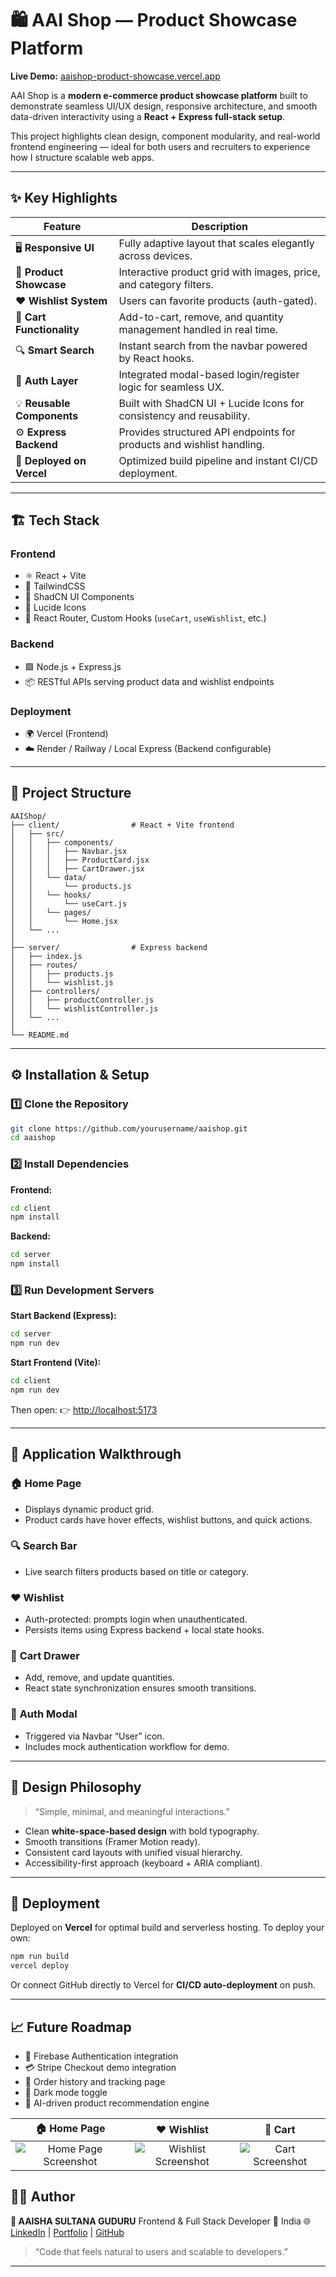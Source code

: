 
# 🛍️ AAI Shop — Product Showcase Platform

**Live Demo:** [aaishop-product-showcase.vercel.app](https://aaishop-product-showcase.vercel.app/)

AAI Shop is a **modern e-commerce product showcase platform** built to demonstrate seamless UI/UX design, responsive architecture, and smooth data-driven interactivity using a **React + Express full-stack setup**.

This project highlights clean design, component modularity, and real-world frontend engineering — ideal for both users and recruiters to experience how I structure scalable web apps.

---

## ✨ Key Highlights

| Feature                    | Description                                                           |
| -------------------------- | --------------------------------------------------------------------- |
| 🖥️ **Responsive UI**      | Fully adaptive layout that scales elegantly across devices.           |
| 🛒 **Product Showcase**    | Interactive product grid with images, price, and category filters.    |
| ❤️ **Wishlist System**     | Users can favorite products (auth-gated).                             |
| 🧾 **Cart Functionality**  | Add-to-cart, remove, and quantity management handled in real time.    |
| 🔍 **Smart Search**        | Instant search from the navbar powered by React hooks.                |
| 👤 **Auth Layer**          | Integrated modal-based login/register logic for seamless UX.          |
| 💡 **Reusable Components** | Built with ShadCN UI + Lucide Icons for consistency and reusability.  |
| ⚙️ **Express Backend**     | Provides structured API endpoints for products and wishlist handling. |
| 🚀 **Deployed on Vercel**  | Optimized build pipeline and instant CI/CD deployment.                |

---

## 🏗️ Tech Stack

### **Frontend**

* ⚛️ React + Vite
* 💨 TailwindCSS
* 🧩 ShadCN UI Components
* 🔔 Lucide Icons
* 🧠 React Router, Custom Hooks (`useCart`, `useWishlist`, etc.)

### **Backend**

* 🟩 Node.js + Express.js
* 📦 RESTful APIs serving product data and wishlist endpoints

### **Deployment**

* 🌍 Vercel (Frontend)
* ☁️ Render / Railway / Local Express (Backend configurable)

---

## 📁 Project Structure

```
AAIShop/
├── client/                # React + Vite frontend
│   ├── src/
│   │   ├── components/
│   │   │   ├── Navbar.jsx
│   │   │   ├── ProductCard.jsx
│   │   │   ├── CartDrawer.jsx
│   │   └── data/
│   │       └── products.js
│   │   └── hooks/
│   │       └── useCart.js
│   │   └── pages/
│   │       └── Home.jsx
│   └── ...
│
├── server/                # Express backend
│   ├── index.js
│   ├── routes/
│   │   ├── products.js
│   │   └── wishlist.js
│   ├── controllers/
│   │   ├── productController.js
│   │   └── wishlistController.js
│   └── ...
│
└── README.md
```

---

## ⚙️ Installation & Setup

### 1️⃣ Clone the Repository

```bash
git clone https://github.com/yourusername/aaishop.git
cd aaishop
```

### 2️⃣ Install Dependencies

**Frontend:**

```bash
cd client
npm install
```

**Backend:**

```bash
cd server
npm install
```

### 3️⃣ Run Development Servers

**Start Backend (Express):**

```bash
cd server
npm run dev
```

**Start Frontend (Vite):**

```bash
cd client
npm run dev
```

Then open:
👉 [http://localhost:5173](http://localhost:5173)

---

## 🧭 Application Walkthrough

### 🏠 **Home Page**

* Displays dynamic product grid.
* Product cards have hover effects, wishlist buttons, and quick actions.

### 🔍 **Search Bar**

* Live search filters products based on title or category.

### ❤️ **Wishlist**

* Auth-protected: prompts login when unauthenticated.
* Persists items using Express backend + local state hooks.

### 🛒 **Cart Drawer**

* Add, remove, and update quantities.
* React state synchronization ensures smooth transitions.

### 👤 **Auth Modal**

* Triggered via Navbar “User” icon.
* Includes mock authentication workflow for demo.

---

## 🎨 Design Philosophy

> “Simple, minimal, and meaningful interactions.”

* Clean **white-space-based design** with bold typography.
* Smooth transitions (Framer Motion ready).
* Consistent card layouts with unified visual hierarchy.
* Accessibility-first approach (keyboard + ARIA compliant).

---

## 🚀 Deployment

Deployed on **Vercel** for optimal build and serverless hosting.
To deploy your own:

```bash
npm run build
vercel deploy
```

Or connect GitHub directly to Vercel for **CI/CD auto-deployment** on push.

---

## 📈 Future Roadmap

* 🔐 Firebase Authentication integration
* 💳 Stripe Checkout demo integration
* 🧾 Order history and tracking page
* 🌙 Dark mode toggle
* 🧠 AI-driven product recommendation engine

|                                               🏠 Home Page                                               |                                               ❤️ Wishlist                                               |                                               🛒 Cart                                               |
| :------------------------------------------------------------------------------------------------------: | :-----------------------------------------------------------------------------------------------------: | :-------------------------------------------------------------------------------------------------: |
| ![Home Page Screenshot](https://github.com/user-attachments/assets/bcc7b7ac-dd9a-4d82-ab9c-b8a18c5855d2) | ![Wishlist Screenshot](https://github.com/user-attachments/assets/d3a6d3a5-8bd6-43cd-8f58-c2f31f825bf6) | ![Cart Screenshot](https://github.com/user-attachments/assets/0c06d503-5b92-4d13-a4a1-2c50db0d0042) |

## 🧑‍💻 Author

**👋 AAISHA SULTANA GUDURU**
Frontend & Full Stack Developer
📍 India
🌐 [LinkedIn](https://www.linkedin.com/in/aaisha-sultana-guduru-877b21302/) | [Portfolio](https://aaisha-portfolio-coral.vercel.app/) | [GitHub](https://github.com/gitsish)

> “Code that feels natural to users and scalable to developers.”

---


